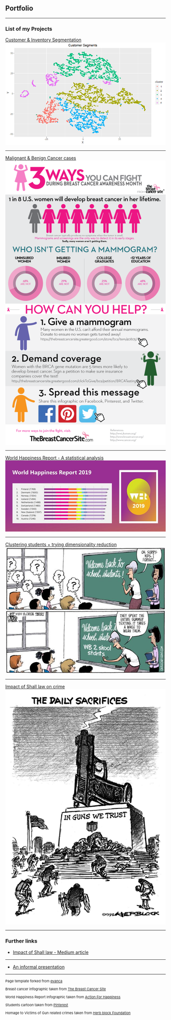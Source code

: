 ## Portfolio

---

### List of my Projects

[Customer & Inventory Segmentation](/pdf/Segmentation_Group2.pdf)
<img src="images/Customer_Segments.png?raw=true"/>

---
[Malignant & Benign Cancer cases](/pdf/Breast_Cancer.pdf)
<img src="images/bcs_infographic.png?raw=true"/>

---
[World Happiness Report - A statistical analysis](/pdf/FinalReport.pdf)
<img src="images/whr_infographic.jpg?raw=true"/>

---
[Clustering students + trying dimensionality reduction](/pdf/Student_Performance.pdf)
<img src="images/students_funny.jpg?raw=true"/>

---
[Impact of Shall law on crime](/pdf/Econ_Project.pdf)
<img src="images/gun_control.jpg?raw=true"/>

---

### Further links

- [Impact of Shall law - Medium article](https://towardsdatascience.com/do-more-guns-reduce-violence-crime-rate-part-i-data-visualization-fb3fd6a918a5)
---
- [An informal presentation](/pdf/BriefPresentation.pdf)

---
<p style="font-size:11px">Page template forked from <a href="https://github.com/evanca/quick-portfolio">evanca</a></p>
<p style="font-size:11px">Breast cancer infographic taken from <a href="https://blog.thebreastcancersite.greatergood.com/3-ways-info/">The Breast Cancer Site</a></p>
<p style="font-size:11px">World Happiness Report Infographic taken from <a href="https://www.actionforhappiness.org/news/governments-should-take-happiness-more-seriously/">Action For Happiness</a></p>
<p style="font-size:11px">Students cartoon taken from <a href="https://pinterest.com/">Pinterest</a></p>
<p style="font-size:11px">Homage to Victims of Gun related crimes taken from  <a href="https://www.herbblockfoundation.org/gun-control-cartoons/">Herb block Foundation</a></p>
<!-- Remove above link if you don't want to attibute -->

